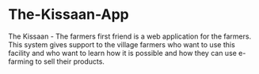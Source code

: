 # The-Kissaan-App
The Kissaan - The farmers first friend is a web application for the farmers. This system gives support to the village farmers who want to use this facility and who want to learn how it is possible and how they can use e-farming to sell their products.
